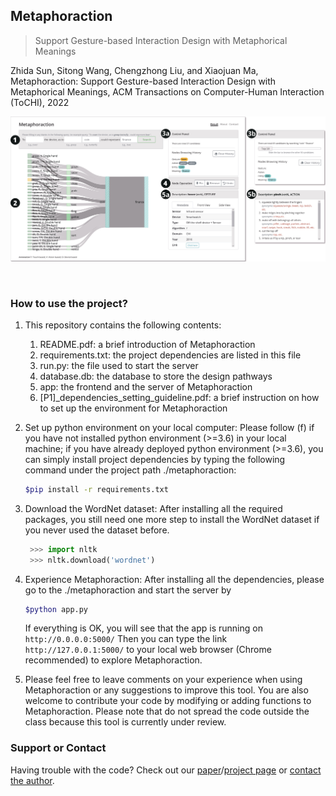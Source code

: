 ## Metaphoraction
> Support Gesture-based Interaction Design with Metaphorical Meanings

Zhida Sun, Sitong Wang, Chengzhong Liu, and Xiaojuan Ma, Metaphoraction: Support Gesture-based Interaction Design with Metaphorical Meanings, ACM Transactions on Computer-Human Interaction (ToCHI), 2022

![](images/interface.jpg)

<br />

### How to use the project?

1. This repository contains the following contents:
    1. README.pdf: a brief introduction of Metaphoraction
    2. requirements.txt: the project dependencies are listed in this file
    3. run.py: the file used to start the server
    4. database.db: the database to store the design pathways
    5. app: the frontend and the server of Metaphoraction
    6. [P1]_dependencies_setting_guideline.pdf: a brief instruction on how to set up the environment for Metaphoraction

2. Set up python environment on your local computer: Please follow (f) if you have not installed python environment (>=3.6) in your local machine; if you have already deployed python environment (>=3.6), you can simply install project dependencies by typing the following command under the project path ./metaphoraction:

    ```bash
    $pip install -r requirements.txt
    ```


3. Download the WordNet dataset: After installing all the required packages, you still need one more step to install the WordNet dataset if you never used the dataset before.

    ```python
     >>> import nltk
     >>> nltk.download('wordnet')
    ```


4. Experience Metaphoraction: After installing all the dependencies, please go to the ./metaphoraction and start the server by

    ```bash
    $python app.py
    ```

    If everything is OK, you will see that the app is running on `http://0.0.0.0:5000/`
    Then you can type the link `http://127.0.0.1:5000/` to your local web browser (Chrome recommended) to explore Metaphoraction.

5. Please feel free to leave comments on your experience when using Metaphoraction or any suggestions to improve this tool.
You are also welcome to contribute your code by modifying or adding functions to Metaphoraction.
Please note that do not spread the code outside the class because this tool is currently under review.

### Support or Contact

Having trouble with the code? Check out our [paper]()/[project page](https://zhdsun.github.io/projects/mim/) or [contact the author](sunzhida@outlook.com).
